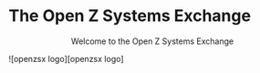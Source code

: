 [openzsx logo]: images/OZSX_logo.jpg.png "openzsx logo"

# The Open Z Systems Exchange
<p style="text-align: center;">Welcome to the Open Z Systems Exchange</p>
![openzsx logo][openzsx logo]
